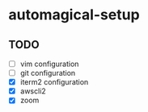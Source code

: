 # automagical-setup

## TODO
- [ ] vim configuration
- [ ] git configuration
- [x] iterm2 configuration
- [x] awscli2
- [x] zoom
